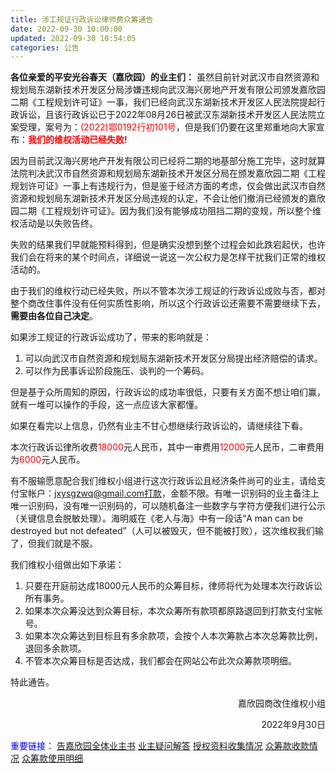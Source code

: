 ```yaml
---
title: 涉工规证行政诉讼律师费众筹通告
date: 2022-09-30 10:00:00
updated: 2022-09-30 10:54:05
categories: 公告
---
```

**各位亲爱的平安光谷春天（嘉欣园）的业主们：**
虽然目前针对武汉市自然资源和规划局东湖新技术开发区分局涉嫌违规向武汉海兴房地产开发有限公司颁发嘉欣园二期《工程规划许可证》一事，我们已经向武汉东湖新技术开发区人民法院提起行政诉讼，且该行政诉讼已于2022年08月26日被武汉东湖新技术开发区人民法院立案受理，案号为：<font color="red">(2022)鄂0192行初101号</font>，但是我们仍要在这里郑重地向大家宣布：<font color="red">**我们的维权活动已经失败!**</font>

因为目前武汉海兴房地产开发有限公司已经将二期的地基部分施工完毕，这时就算法院判决武汉市自然资源和规划局东湖新技术开发区分局在颁发嘉欣园二期《工程规划许可证》一事上有违规行为，但是鉴于经济方面的考虑，仅会做出武汉市自然资源和规划局东湖新技术开发区分局违规的认定，不会让他们撤消已经颁发的嘉欣园二期《工程规划许可证》。因为我们没有能够成功阻挡二期的变规，所以整个维权活动是以失败告终。

失败的结果我们早就能预料得到，但是确实没想到整个过程会如此跌宕起伏，也许我们会在将来的某个时间点，详细说一说这一次公权力是怎样干扰我们正常的维权活动的。

由于我们的维权行动已经失败，所以不管本次涉工规证的行政诉讼成败与否，都对整个商改住事件没有任何实质性影响，所以这个行政诉讼还需要不需要继续下去，**需要由各位自己决定**。

如果涉工规证的行政诉讼成功了，带来的影响就是：

1. 可以向武汉市自然资源和规划局东湖新技术开发区分局提出经济赔偿的请求。
2. 可以作为民事诉讼阶段施压、谈判的一个筹码。

但是基于众所周知的原因，行政诉讼的成功率很低，只要有关方面不想让咱们赢，就有一堆可以操作的手段，这一点应该大家都懂。

如果在看完以上信息，仍然有业主不甘心想继续行政诉讼的，请继续往下看。

本次行政诉讼律所收费<font color="red">18000</font>元人民币，其中一审费用<font color="red">12000</font>元人民币，二审费用为<font color="red">6000</font>元人民币。

有不服输愿意配合我们维权小组进行这次行政诉讼且经济条件尚可的业主，请给支付宝帐户：jxysgzwq@gmail.com打款，金额不限。有唯一识别码的业主备注上唯一识别码，没有唯一识别码的，可以随机备注一些数字与字符方便我们进行公示（关键信息会脱敏处理）。海明威在《老人与海》中有一段话“A man can be destroyed but not defeated”（人可以被毁灭，但不能被打败），这次维权我们输了，但我们就是不服。

我们维权小组做出如下承诺：

1. 只要在开庭前达成18000元人民币的众筹目标，律师将代为处理本次行政诉讼所有事务。
2. 如果本次众筹没达到众筹目标，本次众筹所有款项都原路退回到打款支付宝帐号。
3. 如果本次众筹达到目标且有多余款项，会按个人本次筹款占本次总筹款比例，退回多余款项。
4. 不管本次众筹目标是否达成，我们都会在网站公布此次众筹款项明细。

特此通告。

<p align="right">嘉欣园商改住维权小组</p>
<p align="right">2022年9月30日</p>

<font color="blue">重要链接：</font>
[告嘉欣园全体业主书](/2022/05/11/告嘉欣园全体业主书)
[业主疑问解答](/2022/01/31/业主疑问解答)
[授权资料收集情况](/2022/01/31/授权资料收集情况)
[众筹款收款情况](/2022/02/23/众筹款收款情况/)
[众筹款使用明细](/2022/03/05/众筹款使用明细/)
